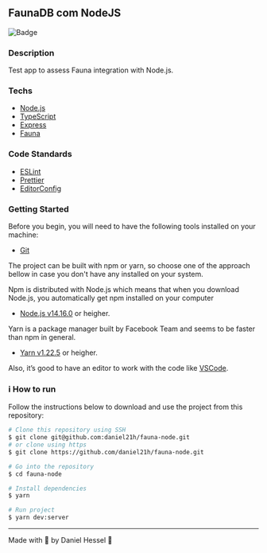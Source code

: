 ## FaunaDB com NodeJS
![Badge](https://img.shields.io/static/v1?label=DH&message=DOSOMETHINGGREAT&color=0070f3&style=<0070f3>&logo=rocket)

### Description

Test app to assess Fauna integration with Node.js.

### Techs

- [Node.js](https://nodejs.org/en/)
- [TypeScript](https://www.typescriptlang.org/)
- [Express](https://expressjs.com/pt-br/)
- [Fauna](https://fauna.com/)

### Code Standards

- [ESLint](https://eslint.org/)
- [Prettier](https://prettier.io/)
- [EditorConfig](https://editorconfig.org/)

### Getting Started

Before you begin, you will need to have the following tools installed on your machine:
- [Git](https://git-scm.com)

The project can be built with npm or yarn, so choose one of the approach bellow in case you don't have any installed on your system.

Npm is distributed with Node.js which means that when you download Node.js, you automatically get npm installed on your computer
- [Node.js v14.16.0](https://nodejs.org/) or heigher.

Yarn is a package manager built by Facebook Team and seems to be faster than npm in general.
- [Yarn v1.22.5](https://yarnpkg.com/) or heigher.

Also, it’s good to have an editor to work with the code like [VSCode](https://code.visualstudio.com/).

### :information_source: How to run

Follow the instructions below to download and use the project from this repository:

```bash
# Clone this repository using SSH
$ git clone git@github.com:daniel21h/fauna-node.git
# or clone using https
$ git clone https://github.com/daniel21h/fauna-node.git

# Go into the repository
$ cd fauna-node

# Install dependencies
$ yarn

# Run project
$ yarn dev:server
```

---

Made with :blue_heart: by Daniel Hessel :wave:
